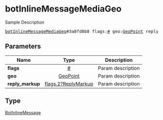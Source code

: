 # botInlineMessageMediaGeo

Sample Description

<pre>
<a href="../constructor/botInlineMessageMediaGeo.md">botInlineMessageMediaGeo</a>#3a8fd8b8 flags:<a href="../type/#.md">#</a> geo:<a href="../type/GeoPoint.md">GeoPoint</a> reply_markup:<a href="../type/flags.2?ReplyMarkup.md">flags.2?ReplyMarkup</a> = <a href="../type/BotInlineMessage.md">BotInlineMessage</a>;
</pre>

## Parameters

| Name | Type | Description |
|------|:----:|-------------|
| **flags** | [#](../type/#.md) | Param description |
| **geo** | [GeoPoint](../type/GeoPoint.md) | Param description |
| **reply_markup** | [flags.2?ReplyMarkup](../type/flags.2?ReplyMarkup.md) | Param description |

## Type

[BotInlineMessage](../type/BotInlineMessage.md)
